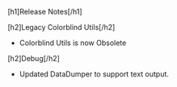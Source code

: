 [h1]Release Notes[/h1]

[h2]Legacy Colorblind Utils[/h2]
- Colorblind Utils is now Obsolete

[h2]Debug[/h2]
- Updated DataDumper to support text output.
